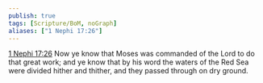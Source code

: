 ```yaml
---
publish: true
tags: [Scripture/BoM, noGraph]
aliases: ["1 Nephi 17:26"]
---
```

[1 Nephi 17:26](https://churchofjesuschrist.org/study/scriptures/bofm/1-ne/17?lang=eng&id=p26#p26) Now ye know that Moses was commanded of the Lord to do that great work; and ye know that by his word the waters of the Red Sea were divided hither and thither, and they passed through on dry ground.

